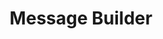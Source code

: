 ---
title: Message Builder
company: Slack
link: https://api.slack.com/docs/messages/builder
order: 1
---